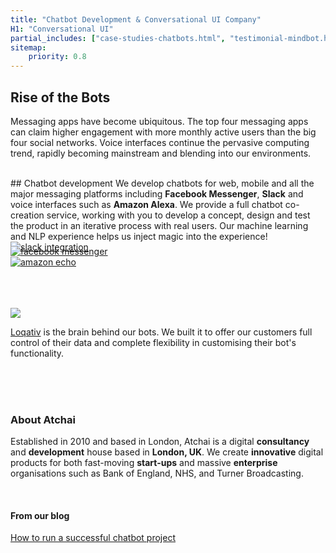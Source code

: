 ```yaml
---
title: "Chatbot Development & Conversational UI Company"
H1: "Conversational UI"
partial_includes: ["case-studies-chatbots.html", "testimonial-mindbot.html"]
sitemap:
    priority: 0.8
---
```


## Rise of the Bots
Messaging apps have become ubiquitous.  The top four messaging apps can claim higher engagement with more monthly active users than the big four social networks.  Voice interfaces continue the pervasive computing trend, rapidly becoming mainstream and blending into our environments.  



<br>
## Chatbot development
We develop chatbots for web, mobile and all the major messaging platforms including <strong>Facebook Messenger</strong>, <strong>Slack</strong> and voice interfaces such as <strong>Amazon Alexa</strong>.  We provide a full chatbot co-creation service, working with you to develop a concept, design and test the product in an iterative process with real users.  Our machine learning and NLP experience helps us inject magic into the experience!

<div class="container-fluid img-form">
    <div class="row intro-logo-container">
        <div class="col-md-3 intro-logo"><a href="https://slack.com/"><img src="/img/slack-black.svg" alt="slack integration"></a></div>
        <div class="col-md-2 circle intro-logo"><a href="https://en-gb.messenger.com/"><img src="/img/facebook-messenger-black.svg" alt="facebook messenger" style="margin-top:-10px"></a></div>
        <div class="col-md-4 intro-logo"><a href="https://en.wikipedia.org/wiki/Amazon_Echo"><img src="/img/amazon-echo-black.svg" alt="amazon echo"></a></div>
    </div>
</div>

<br>
<br>
<br>


<a href="/we-develop/loqativ"><img src="/img/loqativ-logo.svg" style="max-width:50%"></a>

<a href="/we-develop/loqativ">Loqativ</a> is the brain behind our bots.  We built it to offer our customers full control of their data and complete flexibility in customising their bot's functionality.</p>

<br>
<br>
<br>

### About Atchai
Established in 2010 and based in London, Atchai is a digital <strong>consultancy</strong> and <strong>development</strong> house based in <strong>London, UK</strong>. We create <strong>innovative</strong> digital products for both fast-moving <strong>start-ups</strong> and massive <strong>enterprise</strong> organisations such as Bank of England, NHS, and Turner Broadcasting.

<br>

#### From our blog

<span class="single-post-link">[How to run a successful chatbot project](/blog/2016-09-02-successful-chatbot-project)</span><br>
